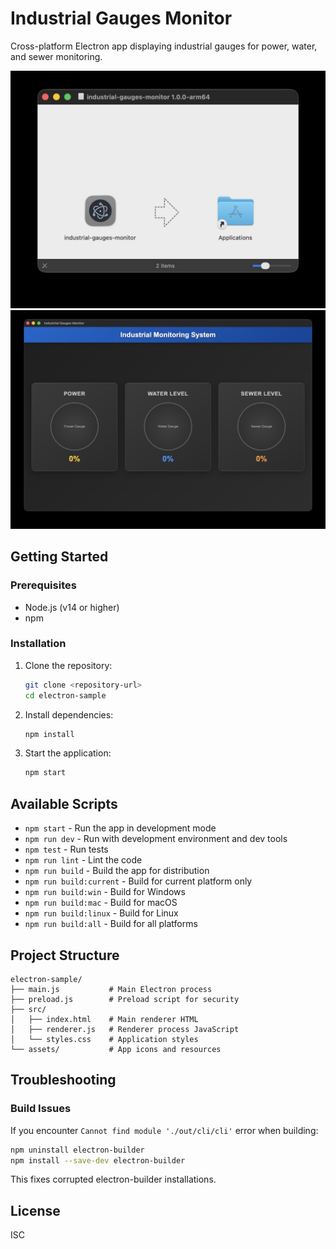 # Industrial Gauges Monitor

Cross-platform Electron app displaying industrial gauges for power, water, and sewer monitoring.

![Test Image 1](docs/app_package.jpg)
![Test Image 1](docs/app.jpg)

## Getting Started

### Prerequisites

- Node.js (v14 or higher)
- npm

### Installation

1. Clone the repository:
   ```bash
   git clone <repository-url>
   cd electron-sample
   ```

2. Install dependencies:
   ```bash
   npm install
   ```

3. Start the application:
   ```bash
   npm start
   ```

## Available Scripts

- `npm start` - Run the app in development mode
- `npm run dev` - Run with development environment and dev tools
- `npm test` - Run tests
- `npm run lint` - Lint the code
- `npm run build` - Build the app for distribution
- `npm run build:current` - Build for current platform only
- `npm run build:win` - Build for Windows
- `npm run build:mac` - Build for macOS
- `npm run build:linux` - Build for Linux
- `npm run build:all` - Build for all platforms

## Project Structure

```
electron-sample/
├── main.js           # Main Electron process
├── preload.js        # Preload script for security
├── src/
│   ├── index.html    # Main renderer HTML
│   ├── renderer.js   # Renderer process JavaScript
│   └── styles.css    # Application styles
└── assets/           # App icons and resources
```

## Troubleshooting

### Build Issues

If you encounter `Cannot find module './out/cli/cli'` error when building:

```bash
npm uninstall electron-builder
npm install --save-dev electron-builder
```

This fixes corrupted electron-builder installations.

## License

ISC
